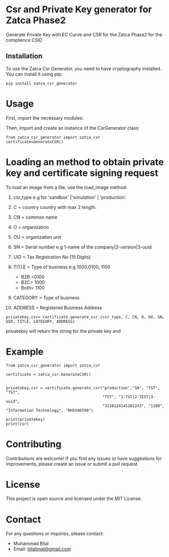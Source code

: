 # Csr and Private Key generator for Zatca Phase2
Generate Private Key with EC Curve and CSR for the Zatca Phase2 for the complience CSID
## Installation

To use the Zatca Csr Generator, you need to have cryptography installed. You can install it using pip:

```shell
pip install zatca_csr_generator
```

# Usage
First, import the necessary modules:

Then, import and create an instance of the CsrGenerator class:
```
from zatca_csr_generator import zatca_csr
certificate=GenerateCSR()
```


# Loading an method to obtain private key and certificate signing request
To load an image from a file, use the load_image method:

1. csr_type 
   e.g for 'sandbox' |'simulation' | 'production'. 
2. C = country
    country with max 2 length.
3. CN = common name
4. O = organization
5. OU = organization unit
6. SN = Serial number e.g 
   1-name of the company|2-version|3-uuid
     
7. UID = Tax Registration No (15 Digits)
8. TITLE = Type of business e.g 1000,0100, 1100
   + B2B =0100
   + B2C= 1000
   + Both= 1100
9. CATEGORY = Type of business
10. ADDRESS  = Registered Business Address

```
privatekey,csr= certificate.generate_csr.(csr_type, C, CN, O, OU, SN, UID, TITLE, CATEGORY, ADDRESS)
```
privatekey will return the string for the private key and 

# Example

```
from zatca_csr_generator import zatca_csr

certificate = zatca_csr.GenerateCSR()


privatekey,csr = certificate.generate_csr("production","SA", "TST", "TST",
                                          "TST", "1-TST|2-TEST|3-uuid",
                                          "3210124145101243", "1100", "Information Technology", "RHSX46590")

print(privatekey)
print(csr)
```

# Contributing
Contributions are welcome! If you find any issues or have suggestions for improvements, please create an issue or submit a pull request.


# License
This project is open source and licensed under the MIT License.

# Contact

For any questions or inquiries, please contact:

- Muhammad Bilal
- Email: bilaljmal@gmail.com